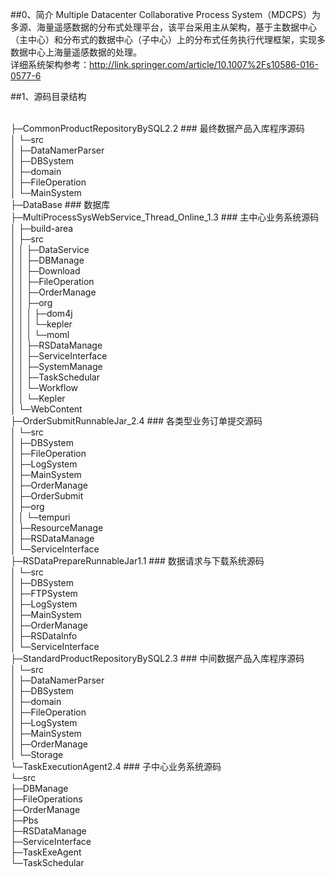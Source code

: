 ##0、简介
Multiple Datacenter Collaborative Process System（MDCPS）为多源、海量遥感数据的分布式处理平台，该平台采用主从架构，基于主数据中心（主中心）和分布式的数据中心（子中心）上的分布式任务执行代理框架，实现多数据中心上海量遥感数据的处理。
</br>详细系统架构参考：http://link.springer.com/article/10.1007%2Fs10586-016-0577-6

##1、源码目录结构

</br>├─CommonProductRepositoryBySQL2.2              ### 最终数据产品入库程序源码
</br>│  └─src
</br>│      ├─DataNamerParser
</br>│      ├─DBSystem
</br>│      ├─domain
</br>│      ├─FileOperation
</br>│      └─MainSystem
</br>├─DataBase                                     ### 数据库
</br>├─MultiProcessSysWebService_Thread_Online_1.3  ### 主中心业务系统源码
</br>│  ├─build-area
</br>│  ├─src
</br>│  │  ├─DataService
</br>│  │  ├─DBManage
</br>│  │  ├─Download
</br>│  │  ├─FileOperation
</br>│  │  ├─OrderManage
</br>│  │  ├─org
</br>│  │  │  ├─dom4j
</br>│  │  │  └─kepler
</br>│  │  │      └─moml
</br>│  │  ├─RSDataManage
</br>│  │  ├─ServiceInterface
</br>│  │  ├─SystemManage
</br>│  │  ├─TaskSchedular
</br>│  │  └─Workflow
</br>│  │      └─Kepler
</br>│  └─WebContent
</br>├─OrderSubmitRunnableJar_2.4                  ### 各类型业务订单提交源码
</br>│  └─src
</br>│      ├─DBSystem
</br>│      ├─FileOperation
</br>│      ├─LogSystem
</br>│      ├─MainSystem
</br>│      ├─OrderManage
</br>│      ├─OrderSubmit
</br>│      ├─org
</br>│      │  └─tempuri
</br>│      ├─ResourceManage
</br>│      ├─RSDataManage
</br>│      └─ServiceInterface
</br>├─RSDataPrepareRunnableJar1.1                ### 数据请求与下载系统源码
</br>│  └─src
</br>│      ├─DBSystem
</br>│      ├─FTPSystem
</br>│      ├─LogSystem
</br>│      ├─MainSystem
</br>│      ├─OrderManage
</br>│      ├─RSDataInfo
</br>│      └─ServiceInterface
</br>├─StandardProductRepositoryBySQL2.3          ### 中间数据产品入库程序源码
</br>│  └─src
</br>│      ├─DataNamerParser
</br>│      ├─DBSystem
</br>│      ├─domain
</br>│      ├─FileOperation
</br>│      ├─LogSystem
</br>│      ├─MainSystem
</br>│      ├─OrderManage
</br>│      └─Storage
</br>└─TaskExecutionAgent2.4                      ### 子中心业务系统源码
</br>    └─src
</br>        ├─DBManage
</br>        ├─FileOperations
</br>        ├─OrderManage
</br>        ├─Pbs
</br>        ├─RSDataManage
</br>        ├─ServiceInterface
</br>        ├─TaskExeAgent
</br>        └─TaskSchedular

